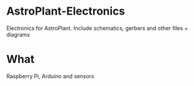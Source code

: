 AstroPlant-Electronics
======================

Electronics for AstroPlant. Include schematics, gerbers and other files + diagrams

What
====
Raspberry Pi, Arduino and sensors 
